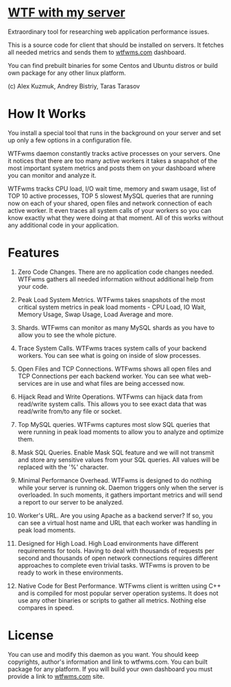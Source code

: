 [WTF with my server](http://wtfwms.com)
==================

Extraordinary tool for researching web application performance issues.

This is a source code for client that should be installed on servers. It fetches all needed metrics and sends them to [wtfwms.com](http://wtfwms.com) dashboard.

You can find prebuilt binaries for some Centos and Ubuntu distros or build own package for any other linux platform.

(c) Alex Kuzmuk, Andrey Bistriy, Taras Tarasov

How It Works
============

You install a special tool that runs in the background on your server and set up only a few options in a configuration file.

WTFwms daemon constantly tracks active processes on your servers. One it notices that there are too many active workers it takes a snapshot of the most important system metrics and posts them on your dashboard where you can monitor and analyze it.

WTFwms tracks CPU load, I/O wait time, memory and swam usage, list of TOP 10 active processes, TOP 5 slowest MySQL queries that are running now on each of your shared, open files and network connection of each active worker. It even traces all system calls of your workers so you can know exactly what they were doing at that moment. All of this works without any additional code in your application.


Features
========

1. Zero Code Changes. There are no application code changes needed. WTFwms gathers all needed information without additional help from your code.

2. Peak Load System Metrics. WTFwms takes snapshots of the most critical system metrics in peak load moments - CPU Load, IO Wait, Memory Usage, Swap Usage, Load Average and more.

3. Shards. WTFwms can monitor as many MySQL shards as you have to allow you to see the whole picture.

4. Trace System Calls. WTFwms traces system calls of your backend workers. You can see what is going on inside of slow processes.

5. Open Files and TCP Connections. WTFwms shows all open files and TCP Connections per each backend worker. You can see what web-services are in use and what files are being accessed now.

6. Hijack Read and Write Operations. WTFwms can hijack data from read/write system calls. This allows you to see exact data that was read/write from/to any file or socket.

7. Top MySQL queries. WTFwms captures most slow SQL queries that were running in peak load moments to allow you to analyze and optimize them.

8. Mask SQL Queries. Enable Mask SQL feature and we will not transmit and store any sensitive values from your SQL queries. All values will be replaced with the '%' character.

9. Minimal Performance Overhead. WTFwms is designed to do nothing while your server is running ok. Daemon triggers only when the server is overloaded. In such moments, it gathers important metrics and will send a report to our server to be analyzed.

10. Worker's URL. Are you using Apache as a backend server? If so, you can see a virtual host name and URL that each worker was handling in peak load moments.

11. Designed for High Load. High Load environments have different requirements for tools. Having to deal with thousands of requests per second and thousands of open network connections requires different approaches to complete even trivial tasks. WTFwms is proven to be ready to work in these environments.

12. Native Code for Best Performance. WTFwms client is written using C++ and is compiled for most popular server operation systems. It does not use any other binaries or scripts to gather all metrics. Nothing else compares in speed.


License
=======

You can use and modify this daemon as you want. You should keep copyrights, author's information and link to wtfwms.com. You can built package for any platform. If you will build your own dashboard you must provide a link to [wtfwms.com](http://wtfwms.com) site.
